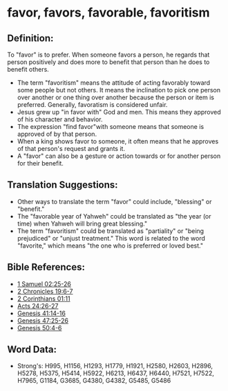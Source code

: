 # favor, favors, favorable, favoritism #

## Definition: ##

To "favor" is to prefer. When someone favors a person, he regards that person positively and does more to benefit that person than he does to benefit others.

* The term "favoritism" means the attitude of acting favorably toward some people but not others. It means the inclination to pick one person over another or one thing over another because the person or item is preferred. Generally, favoratism is considered unfair.
* Jesus grew up "in favor with" God and men. This means they approved of his character and behavior.
* The expression "find favor"with someone means that someone is approved of by that person.
* When a king shows favor to someone, it often means that he approves of that person's request and grants it.
* A "favor" can also be a gesture or action towards or for another person for their benefit. 

## Translation Suggestions: ##

* Other ways to translate the term "favor" could include, "blessing" or "benefit." 
* The "favorable year of Yahweh" could be translated as "the year (or time) when Yahweh will bring great blessing."
* The term "favoritism" could be translated as "partiality" or "being prejudiced" or "unjust treatment." This word is related to the word "favorite," which means "the one who is preferred or loved best."

## Bible References: ##

* [1 Samuel 02:25-26](rc://en/tn/help/1sa/02/25)
* [2 Chronicles 19:6-7](rc://en/tn/help/2ch/19/06)
* [2 Corinthians 01:11](rc://en/tn/help/2co/01/11)
* [Acts 24:26-27](rc://en/tn/help/act/24/26)
* [Genesis 41:14-16](rc://en/tn/help/gen/41/14)
* [Genesis 47:25-26](rc://en/tn/help/gen/47/25)
* [Genesis 50:4-6](rc://en/tn/help/gen/50/04)


## Word Data: ##

* Strong's: H995, H1156, H1293, H1779, H1921, H2580, H2603, H2896, H5278, H5375, H5414, H5922, H6213, H6437, H6440, H7521, H7522, H7965, G1184, G3685, G4380, G4382, G5485, G5486
